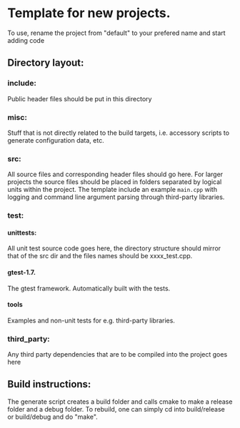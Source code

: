 Template for new projects.
==========================
To use, rename the project from "default" to your prefered name and start adding code

Directory layout:
---------------
### include:
Public header files should be put in this directory

### misc:
Stuff that is not directly related to the build targets, i.e. accessory scripts to generate configuration data, etc.

### src:
All source files and corresponding header files should go here. For larger projects the source files should be placed in folders separated by logical units within the project.
The template include an example `main.cpp` with logging and command line argument parsing through third-party libraries.

### test:
#### unittests:
All unit test source code goes here, the directory structure should mirror that of the src dir and the files names should be xxxx_test.cpp.

#### gtest-1.7.
The gtest framework. Automatically built with the tests.

#### tools
Examples and non-unit tests for e.g. third-party libraries.

### third_party:
Any third party dependencies that are to be compiled into the project goes here


Build instructions:
-------------------
The generate script creates a build folder and calls cmake to make a release folder and a debug folder. To rebuild, one can simply cd into build/release or build/debug and do "make".

